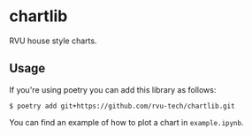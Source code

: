 # chartlib

RVU house style charts.

## Usage

If you're using poetry you can add this library as follows:

```
$ poetry add git+https://github.com/rvu-tech/chartlib.git
```

You can find an example of how to plot a chart in `example.ipynb`.